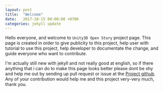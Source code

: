 ```yaml
---
layout: post
title:  "Welcome"
date:   2017-10-15 00:00:00 +0700
categories: jekyll update
---
```

Hello everyone, and welcome to `Unity3D Open Story` project page. This page is created in order to give publicity to this project, help user with tutorial to use this project, help developer to documentate the change, and guide everyone who want to contribute. 

I'm actually still new with jekyll and not really good at english, so if there anything that i can do to make this page looks better please dont be shy and help me out by sending up pull request or issue at the [Project github][project-github]. Any of your contribution would help me and this project very-very much, thank you.

[project-github]: https://github.com/as3mbus/Dialogue-and-Story-Unity